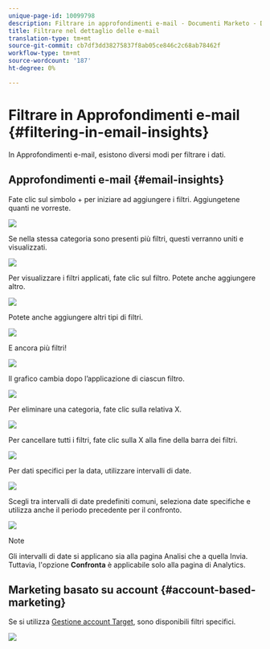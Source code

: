 ```yaml
---
unique-page-id: 10099798
description: Filtrare in approfondimenti e-mail - Documenti Marketo - Documentazione prodotto
title: Filtrare nel dettaglio delle e-mail
translation-type: tm+mt
source-git-commit: cb7df3dd38275837f8ab05ce846c2c68ab78462f
workflow-type: tm+mt
source-wordcount: '187'
ht-degree: 0%

---
```



# Filtrare in Approfondimenti e-mail {#filtering-in-email-insights}

In Approfondimenti e-mail, esistono diversi modi per filtrare i dati.

## Approfondimenti e-mail {#email-insights}

Fate clic sul simbolo + per iniziare ad aggiungere i filtri. Aggiungetene quanti ne vorreste.

![](assets/one-2.png)

Se nella stessa categoria sono presenti più filtri, questi verranno uniti e visualizzati.

![](assets/state.png)

Per visualizzare i filtri applicati, fate clic sul filtro. Potete anche aggiungere altro.

![](assets/states.png)

Potete anche aggiungere altri tipi di filtri.

![](assets/os.png)

E ancora più filtri!

![](assets/more-filters.png)

Il grafico cambia dopo l’applicazione di ciascun filtro.

![](assets/filtered-chart.png)

Per eliminare una categoria, fate clic sulla relativa X.

![](assets/filter1.png)

Per cancellare tutti i filtri, fate clic sulla X alla fine della barra dei filtri.

![](assets/filter2.png)

Per dati specifici per la data, utilizzare intervalli di date.

![](assets/date-click.png)

Scegli tra intervalli di date predefiniti comuni, seleziona date specifiche e utilizza anche il periodo precedente per il confronto.

![](assets/date-range.png)

>[!NOTE]
>
>Gli intervalli di date si applicano sia alla pagina Analisi che a quella Invia. Tuttavia, l&#39;opzione **Confronta** è applicabile solo alla pagina di Analytics.

## Marketing basato su account {#account-based-marketing}

Se si utilizza [Gestione account Target](https://docs.marketo.com/display/DOCS/Account+Based+Marketing+Overview), sono disponibili filtri specifici.

![](assets/abm.png)
